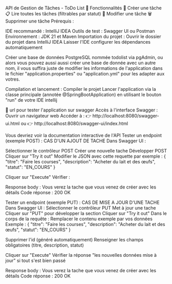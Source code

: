 API de Gestion de Tâches - ToDo List
📌 Fonctionnalités
📄 Créer une tâche
📋 Lire toutes les tâches (filtrables par statut)
📝 Modifier une tâche
🗑️ Supprimer une tâche
Prérequis :

IDE recommandé : IntelliJ IDEA
Outils de test : Swagger UI ou Postman
Environnement : JDK 21 et Maven
Importation du projet : Ouvrir le dossier du projet dans IntelliJ IDEA Laisser l'IDE configurer les dépendances automatiquement

Créer une base de données PostgreSQL nommée todolist via pgAdmin, ou alors vous pouvez aussi aussi créer une base de donnée avec un autre nom, il vous suffira juste de modifier les informations de l'application dans le fichier "application.properties" ou "application.yml" pour les adapter aux votres.

Compilation et lancement : Compiler le projet Lancer l'application via la classe principale (annotée @SpringBootApplication) en utilisant le bouton "run" de votre IDE intellij

🚀 url pour tester l'application sur swagger
Accès à l'interface Swagger : Ouvrir un navigateur web Accéder à : 👉 http://localhost:8080/swagger-ui.html ou 👉 http://localhost:8080/swagger-ui/index.html

Vous devriez voir la documentation interactive de l'API Tester un endpoint (exemple POST) : CAS D'UN AJOUT DE TACHE Dans Swagger UI :

Sélectionner le contrôleur POST Créer une nouvelle tache Développer POST Cliquer sur "Try it out" Modifier le JSON avec cette requette par exemple : { "titre": "Faire les courses", "description": "Acheter du lait et des œufs", "statut": "EN_COURS" }

Cliquer sur "Execute" Vérifier :

Response body : Vous verez la tache que vous venez de créer avec les détails Code réponse : 200 OK

Tester un endpoint (exemple PUT) : CAS DE MISE A JOUR D'UNE TACHE Dans Swagger UI : Sélectionner le contrôleur PUT Met à jour une tache Cliquer sur "PUT" pour développer la section Cliquer sur "Try it out" Dans le corps de la requête : Remplacer le contenu exemple par vos données Exemple : { "titre": "Faire les courses", "description": "Acheter du lait et des œufs", "statut": "EN_COURS" }

Supprimer l'id (généré automatiquement) Renseigner les champs obligatoires (titre, description, statut)

Cliquer sur "Execute" Vérifier la réponse "les nouvelles données mise à jour" si tout s'est bien passé

Response body : Vous verez la tache que vous venez de créer avec les détails Code réponse : 200 OK